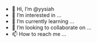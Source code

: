 - 👋 Hi, I’m @yysiah
- 👀 I’m interested in ...
- 🌱 I’m currently learning ...
- 💞️ I’m looking to collaborate on ...
- 📫 How to reach me ...

<!---
yysiah/yysiah is a ✨ special ✨ repository because its `README.md` (this file) appears on your GitHub profile.
You can click the Preview link to take a look at your changes.
--->
